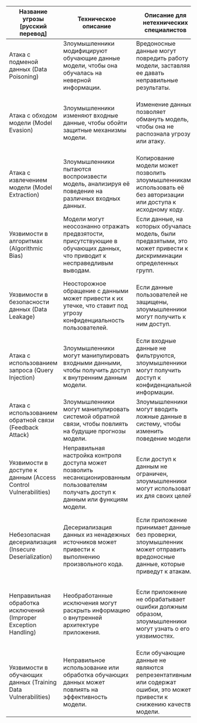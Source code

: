 | Название угрозы [русский перевод] | Техническое описание | Описание для нетехнических специалистов | Возникающие риски | Простой пример | Меры по предотвращению |
|---|--------|---------|-------|------|-------|
| Атака с подменой данных (Data Poisoning) | Злоумышленники модифицируют обучающие данные модели, чтобы она обучалась на неверной информации. | Вредоносные данные могут повредить работу модели, заставляя ее давать неправильные результаты. | Ухудшение качества модели, ведущее к неверным прогнозам или классификациям. | Злоумышленник добавляет неправильные метки к данным, чтобы повлиять на выводы модели. | Реализуйте фильтрацию и валидацию данных перед их использованием для обучения. |
| Атака с обходом модели (Model Evasion) | Злоумышленники изменяют входные данные, чтобы обойти защитные механизмы модели. | Изменение данных позволяет обмануть модель, чтобы она не распознала угрозу или атаку. | Невозможность обнаружить вредоносные действия или аномалии, что может привести к утечке данных. | Злоумышленник изменяет изображение, чтобы обмануть систему распознавания лиц. | Постоянно обновляйте модель и используйте методики противодействия, такие как adversarial training. |
| Атака с извлечением модели (Model Extraction) | Злоумышленники пытаются воспроизвести модель, анализируя её поведение на различных входных данных. | Копирование модели может позволить злоумышленникам использовать её без авторизации или доступа к исходному коду. | Утрата интеллектуальной собственности и снижение конкурентоспособности. | Злоумышленник использует API модели, чтобы собрать достаточно информации для её копирования. | Ограничьте доступ к API и используйте методы аутентификации и авторизации. |
| Уязвимости в алгоритмах (Algorithmic Bias) | Модели могут неосознанно отражать предвзятости, присутствующие в обучающих данных, что приводит к несправедливым выводам. | Если данные, на которых обучалась модель, были предвзятыми, это может привести к дискриминации определенных групп. | Ущерб репутации, юридические последствия и социальные последствия. | Модель распознавания лиц хуже работает для определенных расовых групп из-за предвзятости в данных. | Проведите тестирование и аудит модели на предвзятость, а также используйте сбалансированные данные. |
| Уязвимости в безопасности данных (Data Leakage) | Неосторожное обращение с данными может привести к их утечке, что ставит под угрозу конфиденциальность пользователей. | Если данные пользователей не защищены, злоумышленники могут получить к ним доступ. | Утрата конфиденциальной информации, нарушение законов о защите данных. | Модель случайно раскрывает данные пользователей в своих выводах или прогнозах. | Используйте методы шифрования данных и ограничения доступа к чувствительной информации. |
| Атака с использованием запроса (Query Injection) | Злоумышленники могут манипулировать входными данными, чтобы получить доступ к внутренним данным модели. | Если входные данные не фильтруются, злоумышленники могут получить доступ к конфиденциальной информации. | Утечка данных, возможность выполнения произвольного кода. | Злоумышленник вводит вредоносные команды в текстовые поля, чтобы получить доступ к данным. | Реализуйте валидацию и фильтрацию входных данных, чтобы предотвратить такие атаки. |
| Атака с использованием обратной связи (Feedback Attack) | Злоумышленники могут манипулировать системой обратной связи, чтобы повлиять на будущие прогнозы модели. | Злоумышленники могут вводить ложные данные в систему, чтобы изменить поведение модели. | Ухудшение качества прогнозов и возможность манипуляции результатами. | Злоумышленник вводит ложные отзывы о продукте, чтобы улучшить его рейтинг. | Используйте механизмы аутентификации и валидации для систем обратной связи. |
| Уязвимости в доступе к данным (Access Control Vulnerabilities) | Неправильная настройка контроля доступа может позволить несанкционированным пользователям получать доступ к данным или функциям модели. | Если доступ к данным не ограничен, злоумышленники могут использовать их для своих целей. | Утечка конфиденциальной информации и возможность манипуляции данными. | Злоумышленник получает доступ к API, который не защищен и позволяет извлекать данные. | Реализуйте строгие механизмы контроля доступа, используя аутентификацию и авторизацию. |
| Небезопасная десериализация (Insecure Deserialization) | Десериализация данных из ненадежных источников может привести к выполнению произвольного кода. | Если приложение принимает данные без проверки, злоумышленник может отправить вредоносные данные, которые приведут к атакам. | Исполнение вредоносного кода, что может привести к утечке данных или повреждению устройства. | Приложение десериализует данные, которые были изменены злоумышленником, и выполняет их. | Используйте безопасные форматы для передачи данных и избегайте десериализации данных из ненадежных источников. |
| Неправильная обработка исключений (Improper Exception Handling) | Необработанные исключения могут раскрыть информацию о внутренней архитектуре приложения. | Если приложение не обрабатывает ошибки должным образом, злоумышленники могут узнать о его уязвимостях. | Утечка информации о внутренних механизмах приложения, что может способствовать атакам. | Приложение выводит стек ошибок в логи, показывая чувствительную информацию. | Используйте безопасные механизмы обработки исключений и отключите вывод отладочной информации в продакшене. |
| Уязвимости в обучающих данных (Training Data Vulnerabilities) | Неправильное использование или обработка обучающих данных может повлиять на эффективность модели. | Если обучающие данные не являются репрезентативными или содержат ошибки, это может привести к снижению качества модели. | Понижение точности модели и возможность получения неверных результатов. | Модель обучается на данных, содержащих много ошибок или недостающих значений. | Проводите регулярный аудит и предобработку данных перед обучением модели. |
